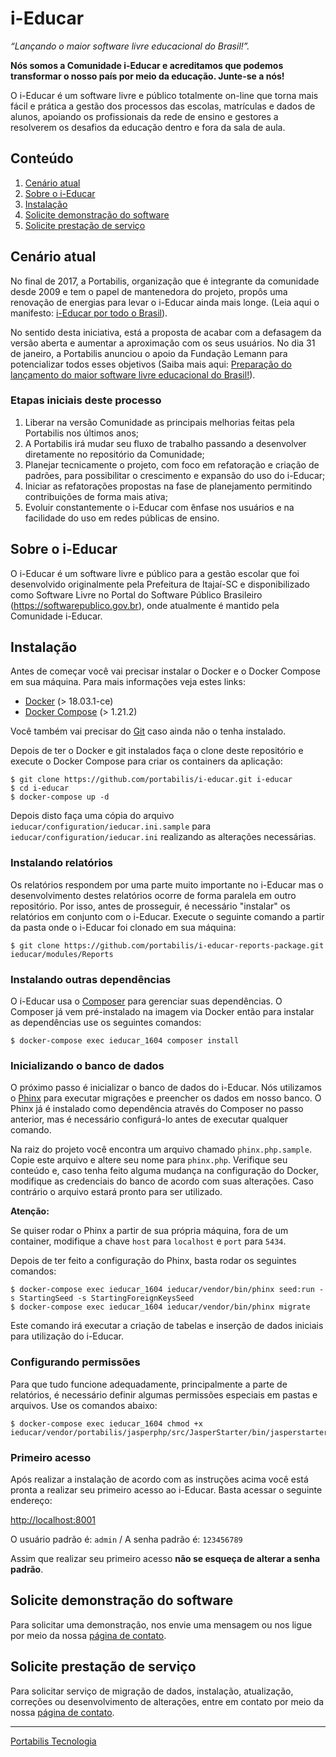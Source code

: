 # i-Educar

_“Lançando o maior software livre educacional do Brasil!”._

**Nós somos a Comunidade i-Educar e acreditamos que podemos transformar o nosso
país por meio da educação. Junte-se a nós!**

O i-Educar é um software livre e público totalmente on-line que torna mais fácil
e prática a gestão dos processos das escolas, matrículas e dados de alunos,
apoiando os profissionais da rede de ensino e gestores a resolverem os desafios
da educação dentro e fora da sala de aula.

## Conteúdo

1. [Cenário atual](#cenário-atual)
2. [Sobre o i-Educar](#sobre-o-i-educar)
3. [Instalação](#instalação)
4. [Solicite demonstração do software](#solicite-demonstração-do-software)
5. [Solicite prestação de serviço](#solicite-prestação-de-serviço)

## Cenário atual

No final de 2017, a Portabilis, organização que é integrante da comunidade desde
2009 e tem o papel de mantenedora do projeto, propôs uma renovação de energias
para levar o i-Educar ainda mais longe. (Leia aqui o manifesto:
[i-Educar por todo o Brasil](https://softwarepublico.gov.br/social/i-educar/blog/em-2018-queremos-o-i-educar-por-todo-o-brasil)).

No sentido desta iniciativa, está a proposta de acabar com a defasagem da versão
aberta e aumentar a aproximação com os seus usuários. No dia 31 de janeiro, a
Portabilis anunciou o apoio da Fundação Lemann para potencializar todos esses
objetivos (Saiba mais aqui:
[Preparação do lançamento do maior software livre educacional do Brasil!](https://medium.com/portabilis/prepara%C3%A7%C3%A3o-do-lan%C3%A7amento-do-maior-software-educacional-open-source-do-brasil-305e57143372)).

### Etapas iniciais deste processo

1. Liberar na versão Comunidade as principais melhorias feitas pela Portabilis
   nos últimos anos;
2. A Portabilis irá mudar seu fluxo de trabalho passando a desenvolver
   diretamente no repositório da Comunidade;
3. Planejar tecnicamente o projeto, com foco em refatoração e criação de
   padrões, para possibilitar o crescimento e expansão do uso do i-Educar;
4. Iniciar as refatorações propostas na fase de planejamento permitindo
   contribuições de forma mais ativa;
5. Evoluir constantemente o i-Educar com ênfase nos usuários e na facilidade do
   uso em redes públicas de ensino.

## Sobre o i-Educar

O i-Educar é um software livre e público para a gestão escolar que foi
desenvolvido originalmente pela Prefeitura de Itajaí-SC e disponibilizado como
Software Livre no Portal do Software Público Brasileiro
(https://softwarepublico.gov.br), onde atualmente é mantido pela Comunidade
i-Educar.

## Instalação

Antes de começar você vai precisar instalar o Docker e o Docker Compose em sua
máquina. Para mais informações veja estes links:

- [Docker](https://docs.docker.com/install/) (> 18.03.1-ce)
- [Docker Compose](https://docs.docker.com/compose/install/) (> 1.21.2)

Você também vai precisar do [Git](https://git-scm.com/downloads) caso ainda não
o tenha instalado.

Depois de ter o Docker e git instalados faça o clone deste repositório e execute
o Docker Compose para criar os containers da aplicação:

```terminal
$ git clone https://github.com/portabilis/i-educar.git i-educar
$ cd i-educar
$ docker-compose up -d
```

Depois disto faça uma cópia do arquivo `ieducar/configuration/ieducar.ini.sample`
para `ieducar/configuration/ieducar.ini` realizando as alterações necessárias.

### Instalando relatórios

Os relatórios respondem por uma parte muito importante no i-Educar mas o
desenvolvimento destes relatórios ocorre de forma paralela em outro repositório.
Por isso, antes de prosseguir, é necessário "instalar" os relatórios em conjunto
com o i-Educar. Execute o seguinte comando a partir da pasta onde o i-Educar foi
clonado em sua máquina:

```terminal
$ git clone https://github.com/portabilis/i-educar-reports-package.git ieducar/modules/Reports
```

### Instalando outras dependências

O i-Educar usa o [Composer](https://getcomposer.org/) para gerenciar suas
dependências. O Composer já vem pré-instalado na imagem via Docker então para
instalar as dependências use os seguintes comandos:

```terminal
$ docker-compose exec ieducar_1604 composer install
```

### Inicializando o banco de dados

O próximo passo é inicializar o banco de dados do i-Educar. Nós utilizamos o
[Phinx](https://phinx.org/) para executar migrações e preencher os dados em
nosso banco. O Phinx já é instalado como dependência através do Composer no
passo anterior, mas é necessário configurá-lo antes de executar qualquer
comando.

Na raiz do projeto você encontra um arquivo chamado `phinx.php.sample`. Copie
este arquivo e altere seu nome para `phinx.php`. Verifique seu conteúdo e,
caso tenha feito alguma mudança na configuração do Docker, modifique as
credenciais do banco de acordo com suas alterações. Caso contrário o arquivo
estará pronto para ser utilizado.

**Atenção:**

Se quiser rodar o Phinx a partir de sua própria máquina, fora de um container,
modifique a chave `host` para `localhost` e `port` para `5434`.

Depois de ter feito a configuração do Phinx, basta rodar os seguintes comandos:

```terminal
$ docker-compose exec ieducar_1604 ieducar/vendor/bin/phinx seed:run -s StartingSeed -s StartingForeignKeysSeed
$ docker-compose exec ieducar_1604 ieducar/vendor/bin/phinx migrate
```

Este comando irá executar a criação de tabelas e inserção de dados iniciais
para utilização do i-Educar.

### Configurando permissões

Para que tudo funcione adequadamente, principalmente a parte de relatórios, é
necessário definir algumas permissões especiais em pastas e arquivos. Use os
comandos abaixo:

```terminal
$ docker-compose exec ieducar_1604 chmod +x ieducar/vendor/portabilis/jasperphp/src/JasperStarter/bin/jasperstarter
```

### Primeiro acesso

Após realizar a instalação de acordo com as instruções acima você está pronta a
realizar seu primeiro acesso ao i-Educar. Basta acessar o seguinte endereço:

[http://localhost:8001](http://localhost:8001)

O usuário padrão é: `admin` / A senha padrão é: `123456789`

Assim que realizar seu primeiro acesso **não se esqueça de alterar a senha padrão**.

## Solicite demonstração do software

Para solicitar uma demonstração, nos envie uma mensagem ou nos ligue por meio da
nossa [página de contato](http://goo.gl/O0JBs).

## Solicite prestação de serviço

Para solicitar serviço de migração de dados, instalação, atualização, correções
ou desenvolvimento de alterações, entre em contato por meio da nossa
[página de contato](http://goo.gl/O0JBs).

---

[Portabilis Tecnologia](http://www.portabilis.com.br/)
